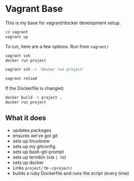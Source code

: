 # Vagrant Base

This is my base for vagrant/docker development setup.

```bash
cd vagrant
vagrant up
```

To run, here are a few options. Run from `vagrant/`

```bash
vagrant ssh
docker run project
```

```bash
vagrant ssh -c 'docker run project'
```

```bash
vagrant reload
```

If the Dockerfile is changed:

```bash
docker build -t project .
docker run project
```

## What it does

* updates packages
* ensures we've got git
* sets up linuxbrew
* sets up my gitconfig
* sets up bash-git-prompt
* sets up termbin (via `| tb`)
* sets up docker
* Links `project/` to `~/project/`
* builds a ruby Dockerfile and runs the script (every time)
